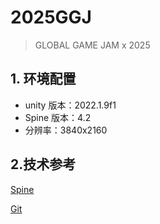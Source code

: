 # 2025GGJ
>GLOBAL GAME JAM x 2025
## 1. 环境配置
- unity 版本：2022.1.9f1
- Spine 版本：4.2
- 分辨率：3840x2160
## 2.技术参考
[Spine](https://blog.csdn.net/weixin_31139479/article/details/143647440)

[Git](https://blog.csdn.net/qq_45950599/article/details/144826922?spm=1001.2014.3001.5501)



